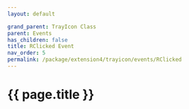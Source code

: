```yaml
---
layout: default

grand_parent: TrayIcon Class
parent: Events
has_children: false
title: RClicked Event
nav_order: 5
permalink: /package/extension4/trayicon/events/RClicked
---
```

# {{ page.title }}